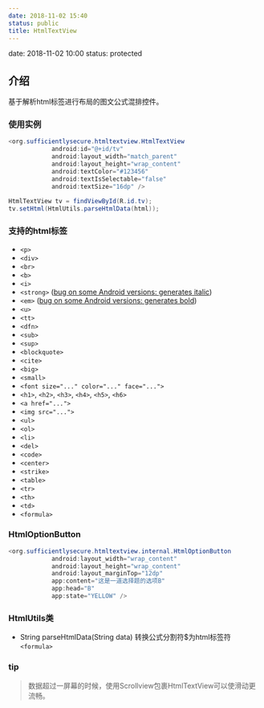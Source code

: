 ```yaml
---
date: 2018-11-02 15:40
status: public
title: HtmlTextView
---
```


date: 2018-11-02 10:00
status: protected
## 介绍
基于解析html标签进行布局的图文公式混排控件。
### 使用实例
```java
<org.sufficientlysecure.htmltextview.HtmlTextView
            android:id="@+id/tv"
            android:layout_width="match_parent"
            android:layout_height="wrap_content"
            android:textColor="#123456"
            android:textIsSelectable="false"
            android:textSize="16dp" />
            
HtmlTextView tv = findViewById(R.id.tv);
tv.setHtml(HtmlUtils.parseHtmlData(html));
```
### 支持的html标签
* ``<p>``
* ``<div>`` 
* ``<br>``
* ``<b>``
* ``<i>``
* ``<strong>`` ([bug on some Android versions: generates italic](https://code.google.com/p/android/issues/detail?id=3473))
* ``<em>`` ([bug on some Android versions: generates bold](https://code.google.com/p/android/issues/detail?id=3473))
* ``<u>``
* ``<tt>``
* ``<dfn>``
* ``<sub>``
* ``<sup>``
* ``<blockquote>``
* ``<cite>``
* ``<big>``
* ``<small>``
* ``<font size="..." color="..." face="...">``
* ``<h1>``, ``<h2>``, ``<h3>``, ``<h4>``, ``<h5>``, ``<h6>``
* ``<a href="...">``
* ``<img src="...">``
* ``<ul>``
* ``<ol>``
* ``<li>``
* ``<del>``
* ``<code>``
* ``<center>``
* ``<strike>``
* ``<table>``
* ``<tr>``
* ``<th>``
* ``<td>``
* ``<formula>``

### HtmlOptionButton
```java
<org.sufficientlysecure.htmltextview.internal.HtmlOptionButton
            android:layout_width="wrap_content"
            android:layout_height="wrap_content"
            android:layout_marginTop="12dp"
            app:content="这是一道选择题的选项B"
            app:head="B"
            app:state="YELLOW" />
```

### HtmlUtils类
 - String parseHtmlData(String data)  转换公式分割符$为html标签符``<formula>``

### tip
>数据超过一屏幕的时候，使用Scrollview包裹HtmlTextView可以使滑动更流畅。